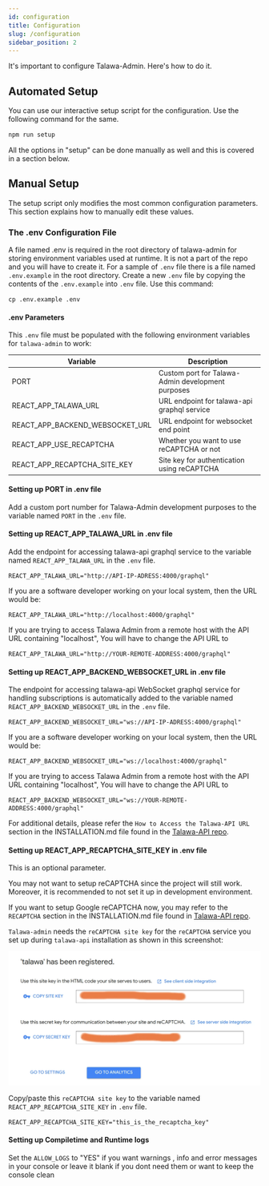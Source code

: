 ```yaml
---
id: configuration
title: Configuration
slug: /configuration
sidebar_position: 2
---
```


It's important to configure Talawa-Admin. Here's how to do it.

## Automated Setup

You can use our interactive setup script for the configuration. Use the following command for the same.

```bash
npm run setup
```

All the options in "setup" can be done manually as well and this is covered in a section below.

## Manual Setup

The setup script only modifies the most common configuration parameters. This section explains how to manually edit these values.

### The .env Configuration File

A file named .env is required in the root directory of talawa-admin for storing environment variables used at runtime. It is not a part of the repo and you will have to create it. For a sample of `.env` file there is a file named `.env.example` in the root directory. Create a new `.env` file by copying the contents of the `.env.example` into `.env` file. Use this command:

```
cp .env.example .env

```

#### .env Parameters

This `.env` file must be populated with the following environment variables for `talawa-admin` to work:

| Variable                        | Description                                       |
| ------------------------------- | ------------------------------------------------- |
| PORT                            | Custom port for Talawa-Admin development purposes |
| REACT_APP_TALAWA_URL            | URL endpoint for talawa-api graphql service       |
| REACT_APP_BACKEND_WEBSOCKET_URL | URL endpoint for websocket end point              |
| REACT_APP_USE_RECAPTCHA         | Whether you want to use reCAPTCHA or not          |
| REACT_APP_RECAPTCHA_SITE_KEY    | Site key for authentication using reCAPTCHA       |

#### Setting up PORT in .env file

Add a custom port number for Talawa-Admin development purposes to the variable named `PORT` in the `.env` file.

#### Setting up REACT_APP_TALAWA_URL in .env file

Add the endpoint for accessing talawa-api graphql service to the variable named `REACT_APP_TALAWA_URL` in the `.env` file.

```
REACT_APP_TALAWA_URL="http://API-IP-ADRESS:4000/graphql"

```

If you are a software developer working on your local system, then the URL would be:

```
REACT_APP_TALAWA_URL="http://localhost:4000/graphql"

```

If you are trying to access Talawa Admin from a remote host with the API URL containing "localhost", You will have to change the API URL to

```
REACT_APP_TALAWA_URL="http://YOUR-REMOTE-ADDRESS:4000/graphql"

```

#### Setting up REACT_APP_BACKEND_WEBSOCKET_URL in .env file

The endpoint for accessing talawa-api WebSocket graphql service for handling subscriptions is automatically added to the variable named `REACT_APP_BACKEND_WEBSOCKET_URL` in the `.env` file.

```
REACT_APP_BACKEND_WEBSOCKET_URL="ws://API-IP-ADRESS:4000/graphql"

```

If you are a software developer working on your local system, then the URL would be:

```
REACT_APP_BACKEND_WEBSOCKET_URL="ws://localhost:4000/graphql"

```

If you are trying to access Talawa Admin from a remote host with the API URL containing "localhost", You will have to change the API URL to

```
REACT_APP_BACKEND_WEBSOCKET_URL="ws://YOUR-REMOTE-ADDRESS:4000/graphql"

```

For additional details, please refer the `How to Access the Talawa-API URL` section in the INSTALLATION.md file found in the [Talawa-API repo](https://github.com/PalisadoesFoundation/talawa-api).

#### Setting up REACT_APP_RECAPTCHA_SITE_KEY in .env file

This is an optional parameter.

You may not want to setup reCAPTCHA since the project will still work. Moreover, it is recommended to not set it up in development environment.

If you want to setup Google reCAPTCHA now, you may refer to the `RECAPTCHA` section in the INSTALLATION.md file found in [Talawa-API repo](https://github.com/PalisadoesFoundation/talawa-api).

`Talawa-admin` needs the `reCAPTCHA site key` for the `reCAPTCHA` service you set up during `talawa-api` installation as shown in this screenshot:

![reCAPTCHA site key](../../../static/img/markdown/installation/REACT_SITE_KEY.webp)

Copy/paste this `reCAPTCHA site key` to the variable named `REACT_APP_RECAPTCHA_SITE_KEY` in `.env` file.

```
REACT_APP_RECAPTCHA_SITE_KEY="this_is_the_recaptcha_key"

```

#### Setting up Compiletime and Runtime logs

Set the `ALLOW_LOGS` to "YES" if you want warnings , info and error messages in your console or leave it blank if you dont need them or want to keep the console clean
